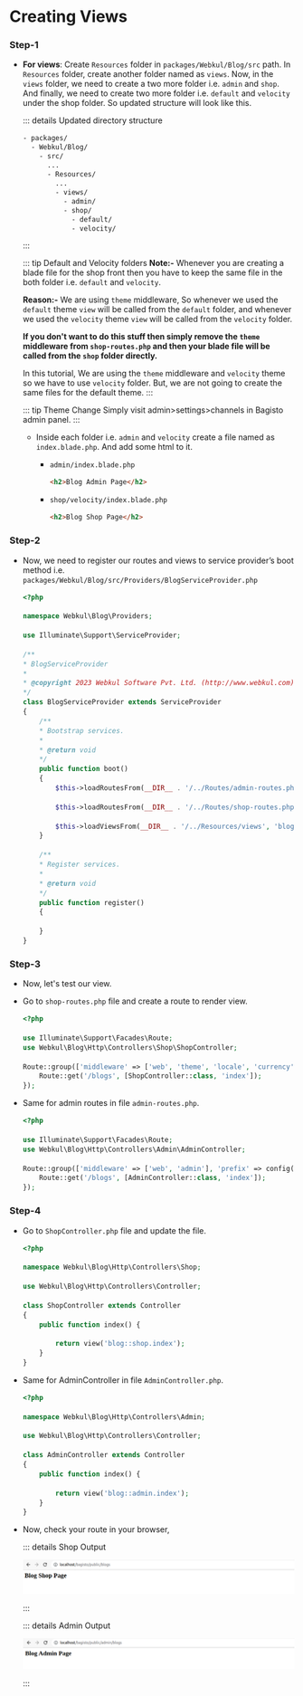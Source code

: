 # Creating Views

### Step-1

  - **For views**: Create `Resources` folder in `packages/Webkul/Blog/src` path. In `Resources` folder, create another folder named as `views`. Now, in the `views` folder, we need to create a two more folder i.e. `admin` and `shop`. And finally, we need to create two more folder i.e. `default` and `velocity` under the shop folder. So updated structure will look like this.

    ::: details Updated directory structure

    ```
    - packages/
      - Webkul/Blog/
        - src/
          ...
          - Resources/
            ...
            - views/
              - admin/
              - shop/
                - default/
                - velocity/
    ```
    :::

    ::: tip Default and Velocity folders
    **Note:-** Whenever you are creating a blade file for the shop front then you have to keep the same file in the both folder i.e. `default` and `velocity`.
    
    **Reason:-** We are using `theme` middleware, So whenever we used the `default` theme `view` will be called from the `default` folder, and whenever we used the `velocity` theme `view` will be called from the `velocity` folder. 
    
    **If you don't want to do this stuff then simply remove the `theme` middleware from `shop-routes.php` and then your blade file will be called from the `shop` folder directly.**

    In this tutorial, We are using the `theme` middleware and `velocity` theme so we have to use `velocity` folder. But, we are not going to create the same files for the default theme.
    :::

    ::: tip Theme Change
    Simply visit admin>settings>channels in Bagisto admin panel.
    :::
    
    - Inside each folder i.e. `admin` and `velocity` create a file named as `index.blade.php`. And add some html to it.

      - `admin/index.blade.php`

        ```html
        <h2>Blog Admin Page</h2>
        ```

      - `shop/velocity/index.blade.php`

        ```html
        <h2>Blog Shop Page</h2>
        ```

### Step-2

- Now, we need to register our routes and views to service provider’s boot method i.e. `packages/Webkul/Blog/src/Providers/BlogServiceProvider.php`

  ```php
  <?php

  namespace Webkul\Blog\Providers;

  use Illuminate\Support\ServiceProvider;

  /**
  * BlogServiceProvider
  *
  * @copyright 2023 Webkul Software Pvt. Ltd. (http://www.webkul.com)
  */
  class BlogServiceProvider extends ServiceProvider
  {
      /**
      * Bootstrap services.
      *
      * @return void
      */
      public function boot()
      {
          $this->loadRoutesFrom(__DIR__ . '/../Routes/admin-routes.php');

          $this->loadRoutesFrom(__DIR__ . '/../Routes/shop-routes.php');

          $this->loadViewsFrom(__DIR__ . '/../Resources/views', 'blog');
      }

      /**
      * Register services.
      *
      * @return void
      */
      public function register()
      {

      }
  }
  ```

### Step-3

- Now, let's test our view.

- Go to `shop-routes.php` file and create a route to render view.

  ```php
  <?php

  use Illuminate\Support\Facades\Route;
  use Webkul\Blog\Http\Controllers\Shop\ShopController;

  Route::group(['middleware' => ['web', 'theme', 'locale', 'currency']], function () {
      Route::get('/blogs', [ShopController::class, 'index']);
  });
  ```

- Same for admin routes in file `admin-routes.php`.

  ```php
  <?php

  use Illuminate\Support\Facades\Route;
  use Webkul\Blog\Http\Controllers\Admin\AdminController;

  Route::group(['middleware' => ['web', 'admin'], 'prefix' => config('app.admin_url')], function () {
      Route::get('/blogs', [AdminController::class, 'index']);
  });
  ```

### Step-4

- Go to `ShopController.php` file and update the file.

  ```php
  <?php

  namespace Webkul\Blog\Http\Controllers\Shop;

  use Webkul\Blog\Http\Controllers\Controller;

  class ShopController extends Controller
  {
      public function index() {

          return view('blog::shop.index');
      }
  }
  ```

- Same for AdminController in file `AdminController.php`.

  ```php
  <?php

  namespace Webkul\Blog\Http\Controllers\Admin;

  use Webkul\Blog\Http\Controllers\Controller;

  class AdminController extends Controller
  {
      public function index() {

          return view('blog::admin.index');
      }
  }
  ```  

- Now, check your route in your browser,

  ::: details Shop Output

  ![Shop Browser Output](../../assets/images/package-development/blog-shop-output.png)

  :::

  ::: details Admin Output

  ![Admin Browser Output](../../assets/images/package-development/blog-admin-output.png)

  :::